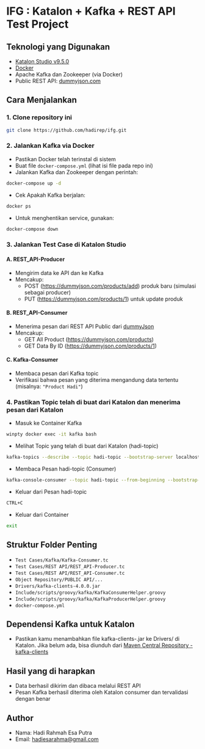 # IFG : Katalon + Kafka + REST API Test Project

## Teknologi yang Digunakan
- [Katalon Studio v9.5.0](https://www.katalon.com/)
- [Docker](https://www.docker.com/products/docker-desktop/)
- Apache Kafka dan Zookeeper (via Docker)  
- Public REST API: [dummyjson.com](https://dummyjson.com/)

## Cara Menjalankan
### 1. **Clone repository ini**
```bash
git clone https://github.com/hadirep/ifg.git
```
### 2. **Jalankan Kafka via Docker**
- Pastikan Docker telah terinstal di sistem
- Buat file `docker-compose.yml` (lihat isi file pada repo ini)
- Jalankan Kafka dan Zookeeper dengan perintah:
```bash
docker-compose up -d
```
- Cek Apakah Kafka berjalan:
```bash
docker ps
```
- Untuk menghentikan service, gunakan:
```bash
docker-compose down
```
### 3. **Jalankan Test Case di Katalon Studio**
#### A. REST_API-Producer
- Mengirim data ke API dan ke Kafka
- Mencakup:
  - POST (https://dummyjson.com/products/add) produk baru (simulasi sebagai producer)
  - PUT (https://dummyjson.com/products/1) untuk update produk
#### B. REST_API-Consumer
- Menerima pesan dari REST API Public dari [dummyJson](https://dummyjson.com/)
- Mencakup:
  - GET All Product (https://dummyjson.com/products)
  - GET Data By ID (https://dummyjson.com/products/1)
#### C. Kafka-Consumer
- Membaca pesan dari Kafka topic
- Verifikasi bahwa pesan yang diterima mengandung data tertentu (misalnya: `"Product Hadi"`)
  
### 4. **Pastikan Topic telah di buat dari Katalon dan menerima pesan dari Katalon**
- Masuk ke Container Kafka
```bash
winpty docker exec -it kafka bash
```
- Melihat Topic yang telah di buat dari Katalon (hadi-topic)
```bash
kafka-topics --describe --topic hadi-topic --bootstrap-server localhost:9092
```
- Membaca Pesan hadi-topic (Consumer)
```bash
kafka-console-consumer --topic hadi-topic --from-beginning --bootstrap-server localhost:9092
```
- Keluar dari Pesan hadi-topic
```bash
CTRL+C
```
- Keluar dari Container
```bash
exit
```

## Struktur Folder Penting
- `Test Cases/Kafka/Kafka-Consumer.tc`  
- `Test Cases/REST API/REST_API-Producer.tc`
- `Test Cases/REST API/REST_API-Consumer.tc`
- `Object Repository/PUBLIC API/...`
- `Drivers/kafka-clients-4.0.0.jar`
- `Include/scripts/groovy/kafka/KafkaConsumerHelper.groovy`
- `Include/scripts/groovy/kafka/KafkaProducerHelper.groovy`  
- `docker-compose.yml`

## Dependensi Kafka untuk Katalon
- Pastikan kamu menambahkan file kafka-clients-<versi>.jar ke Drivers/ di Katalon. Jika belum ada, bisa diunduh dari [Maven Central Repository - kafka-clients](https://central.sonatype.com/artifact/org.apache.kafka/kafka-clients/versions)

## Hasil yang di harapkan
- Data berhasil dikirim dan dibaca melalui REST API
- Pesan Kafka berhasil diterima oleh Katalon consumer dan tervalidasi dengan benar

## Author
- Nama: Hadi Rahmah Esa Putra
- Email: hadiesarahma@gmail.com
